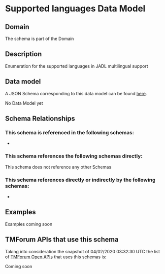 # Supported languages Data Model

## Domain

The  schema is part of the  Domain

## Description

Enumeration for the supported languages in JADL multilingual support

## Data model

A JSON Schema corresponding to this data model can be found
[here](https://github.com/tmforum-rand/schemas/blob/candidates/Common/SupportedLanguages.schema.json).

No Data Model yet

## Schema Relationships

### This schema is referenced in the following schemas:

-

### This schema references the following schemas directly:

This schema does not reference any other Schemas

### This schema references directly or indirectly by the following schemas:

-



## Examples

Examples coming soon

## TMForum APIs that use this schema

Taking into consideration the snapshot of 04/02/2020 03:32:30 UTC the list of [TMForum Open APIs](https://www.tmforum.org/open-apis/) that uses this schemas is:

Coming soon